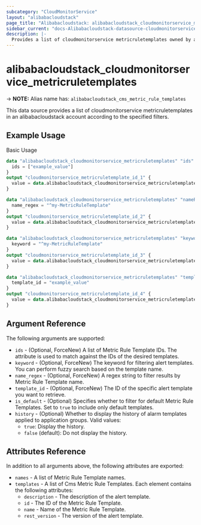 ```yaml
---
subcategory: "CloudMonitorService"
layout: "alibabacloudstack"
page_title: "Alibabacloudstack: alibabacloudstack_cloudmonitorservice_metricruletemplates"
sidebar_current: "docs-Alibabacloudstack-datasource-cloudmonitorservice-metricruletemplates"
description: |- 
  Provides a list of cloudmonitorservice metricruletemplates owned by an alibabacloudstack account.
---
```


# alibabacloudstack_cloudmonitorservice_metricruletemplates
-> **NOTE:** Alias name has: `alibabacloudstack_cms_metric_rule_templates`

This data source provides a list of cloudmonitorservice metricruletemplates in an alibabacloudstack account according to the specified filters.

## Example Usage

Basic Usage

```terraform
data "alibabacloudstack_cloudmonitorservice_metricruletemplates" "ids" {
  ids = ["example_value"]
}
output "cloudmonitorservice_metricruletemplate_id_1" {
  value = data.alibabacloudstack_cloudmonitorservice_metricruletemplates.ids.templates.0.id
}

data "alibabacloudstack_cloudmonitorservice_metricruletemplates" "nameRegex" {
  name_regex = "^my-MetricRuleTemplate"
}
output "cloudmonitorservice_metricruletemplate_id_2" {
  value = data.alibabacloudstack_cloudmonitorservice_metricruletemplates.nameRegex.templates.0.id
}

data "alibabacloudstack_cloudmonitorservice_metricruletemplates" "keyword" {
  keyword = "^my-MetricRuleTemplate"
}
output "cloudmonitorservice_metricruletemplate_id_3" {
  value = data.alibabacloudstack_cloudmonitorservice_metricruletemplates.keyword.templates.0.id
}

data "alibabacloudstack_cloudmonitorservice_metricruletemplates" "template_id" {
  template_id = "example_value"
}
output "cloudmonitorservice_metricruletemplate_id_4" {
  value = data.alibabacloudstack_cloudmonitorservice_metricruletemplates.template_id.templates.0.id
}
```

## Argument Reference

The following arguments are supported:

* `ids` - (Optional, ForceNew) A list of Metric Rule Template IDs. The attribute is used to match against the IDs of the desired templates.
* `keyword` - (Optional, ForceNew) The keyword for filtering alert templates. You can perform fuzzy search based on the template name.
* `name_regex` - (Optional, ForceNew) A regex string to filter results by Metric Rule Template name.
* `template_id` - (Optional, ForceNew) The ID of the specific alert template you want to retrieve.
* `is_default` - (Optional) Specifies whether to filter for default Metric Rule Templates. Set to `true` to include only default templates.
* `history` - (Optional) Whether to display the history of alarm templates applied to application groups. Valid values:
  * `true`: Display the history.
  * `false` (default): Do not display the history.

## Attributes Reference

In addition to all arguments above, the following attributes are exported:

* `names` - A list of Metric Rule Template names.
* `templates` - A list of Cms Metric Rule Templates. Each element contains the following attributes:
  * `description` - The description of the alert template.
  * `id` - The ID of the Metric Rule Template.
  * `name` - Name of the Metric Rule Template.
  * `rest_version` - The version of the alert template.